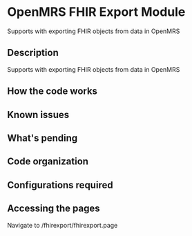 # OpenMRS FHIR Export Module
Supports with exporting FHIR objects from data in OpenMRS 



Description
-----------
Supports with exporting FHIR objects from data in OpenMRS

How the code works
--------------------


Known issues
--------------------


What's pending
------------


Code organization
-----------------

Configurations required
-----------------------


Accessing the pages
-----------------------
Navigate to <OpenMRS base url>/fhirexport/fhirexport.page
